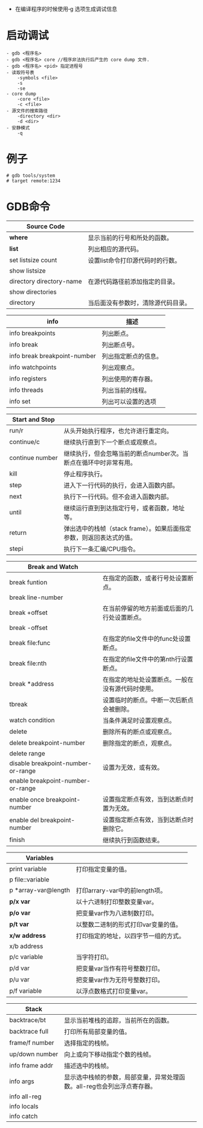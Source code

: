 - 在编译程序的时候使用‐g 选项生成调试信息

# 启动调试
```
- gdb <程序名> 
- gdb <程序名> core //程序非法执行后产生的 core dump 文件. 
- gdb <程序名> <pid> 指定进程号
- 读取符号表
	-symbols <file>
	-s
	-se
- core dump
	-core <file>
	-c <file>
- 源文件的搜索路径
	-directory <dir>
	-d <dir>
- 安静模式
	-q
```
# 例子
```
# gdb tools/system
# target remote:1234

```

# GDB命令
| Source Code              |                    |
|--------------------------|--------------------|
| **where**                    | 显示当前的行号和所处的函数。     |
| **list**                     | 列出相应的源代码。          |
| set listsize count       | 设置list命令打印源代码时的行数。 |
| show listsize            |                    |
| directory directory-name | 在源代码路径前添加指定的目录。    |
| show directories         |                    |
| directory                | 当后面没有参数时，清除源代码目录。  |

| info                           | 描述         |
|------------------------------|------------|
| info breakpoints             | 列出断点。      |
| info break                   | 列出断点号。     |
| info break breakpoint-number | 列出指定断点的信息。 |
| info watchpoints             | 列出观察点。     |
| info registers               | 列出使用的寄存器。  |
| info threads                 | 列出当前的线程。   |
| info set                     | 列出可以设置的选项  |

| Start and Stop  |                                         |
|-----------------|-----------------------------------------|
| run/r           | 从头开始执行程序，也允许进行重定向。                      |
| continue/c      | 继续执行直到下一个断点或观察点。                        |
| continue number | 继续执行，但会忽略当前的断点number次。当断点在循环中时非常有用。     |
| kill            | 停止程序执行。                                 |
| step            | 进入下一行代码的执行，会进入函数内部。                     |
| next            | 执行下一行代码。但不会进入函数内部。                      |
| until           | 继续运行直到到达指定行号，或者函数，地址等。                  |
| return          | 弹出选中的栈帧（stack frame）。如果后面指定参数，则返回表达式的值。 |
| stepi           | 执行下一条汇编/CPU指令。                          |

| Break and Watch                    |                          |
|------------------------------------|--------------------------|
| break funtion                      | 在指定的函数，或者行号处设置断点。        |
| break line-number                  |                          |
| break +offset                      | 在当前停留的地方前面或后面的几行处设置断点。   |
| break -offset                      |                          |
| break file:func                    | 在指定的file文件中的func处设置断点。   |
| break file:nth                     | 在指定的file文件中的第nth行设置断点。   |
| break *address                     | 在指定的地址处设置断点。一般在没有源代码时使用。 |
| tbreak                             | 设置临时的断点。中断一次后断点会被删除。     |
| watch condition                    | 当条件满足时设置观察点。             |
| delete                             | 删除所有的断点或观察点。             |
| delete breakpoint-number           | 删除指定的断点，观察点。             |
| delete range                       |                          |
| disable breakpoint-number-or-range | 设置为无效，或有效。     |
| enable breakpoint-number-or-range  |                          |
| enable once breakpoint-number      | 设置指定断点有效，当到达断点时置为无效。     |
| enable del breakpoint-number       | 设置指定断点有效，当到达断点时删除它。      |
| finish                             | 继续执行到函数结束。               |

| Variables   |                         |
|---------------------|-------------------------|
| print variable      | 打印指定变量的值。               |
| p file::variable    |                         |
| p *array-var@length | 打印arrary-var中的前length项。 |
| **p/x var**             | 以十六进制打印整数变量var。         |
| **p/o var**             | 把变量var作为八进制数打印。         |
| **p/t var**             | 以整数二进制的形式打印var变量的值。     |
| **x/w address**         | 打印指定的地址，以四字节一组的方式。      |
| x/b address         |                         |
| p/c variable        | 当字符打印。                  |
| p/d var             | 把变量var当作有符号整数打印。        |
| p/u var             | 把变量var作为无符号整数打印。        |
| p/f variable        | 以浮点数格式打印变量var。          |

| Stack           |                                         |
|-----------------|-----------------------------------------|
| backtrace/bt    | 显示当前堆栈的追踪，当前所在的函数。                      |
| backtrace full  | 打印所有局部变量的值。                             |
| frame/f number  | 选择指定的栈帧。                                |
| up/down number  | 向上或向下移动指定个数的栈帧。                         |
| info frame addr | 描述选中的栈帧。                                |
| info args       | 显示选中栈帧的参数，局部变量，异常处理函数。all-reg也会列出浮点寄存器。 |
| info all-reg    |                                         |
| info locals     |                                         |
| info catch      |





